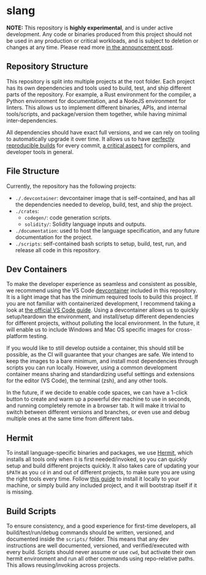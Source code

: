 # slang

<!--
cSpell:ignore codegen
cSpell:ignore devcontainer
cSpell:ignore mkdocs
-->

**NOTE:** This repository is **highly experimental**, and is under active development. Any code or binaries produced from this project should not be used in any production or critical workloads, and is subject to deletion or changes at any time. Please read more [in the announcement post](https://medium.com/nomic-foundation-blog/slang-rethnet-2ad465fd7880).

## Repository Structure

This repository is split into multiple projects at the root folder. Each project has its own dependencies and tools used to build, test, and ship different parts of the repository. For example, a Rust environment for the compiler, a Python environment for documentation, and a NodeJS environment for linters. This allows us to implement different binaries, APIs, and internal tools/scripts, and package/version them together, while having minimal inter-dependencies.

All dependencies should have exact full versions, and we can rely on tooling to automatically upgrade it over time. It allows us to have [perfectly reproducible builds](https://reproducible-builds.org/) for every commit, [a critical aspect](https://github.com/dotnet/designs/blob/40794be63ecd8b35e9596412050a84dedd575b99/accepted/2020/reproducible-builds.md) for compilers, and developer tools in general.

## File Structure

Currently, the repository has the following projects:

- `./.devcontainer`: devcontainer image that is self-contained, and has all the dependencies needed to develop, build, test, and ship the project.
- `./crates`:
  - `codegen/`: code generation scripts.
  - `solidity/`: Solidity language inputs and outputs.
- `./documentation`: used to host the language specification, and any future documentation for the project.
- `./scripts`: self-contained bash scripts to setup, build, test, run, and release all code in this repository.

## Dev Containers

To make the developer experience as seamless and consistent as possible, we recommend using the VS Code [devcontainer](./.devcontainer) included in this repository. It is a light image that has the minimum required tools to build this project. If you are not familiar with containerized development, I recommend taking a look at [the official VS Code guide](https://code.visualstudio.com/docs/remote/containers). Using a devcontainer allows us to quickly setup/teardown the environment, and install/setup different dependencies for different projects, without polluting the local environment. In the future, it will enable us to include Windows and Mac OS specific images for cross-platform testing.

If you would like to still develop outside a container, this should still be possible, as the CI will guarantee that your changes are safe. We intend to keep the images to a bare minimum, and install most dependencies through scripts you can run locally. However, using a common development container means sharing and standardizing useful settings and extensions for the editor (VS Code), the terminal (zsh), and any other tools.

In the future, if we decide to enable code spaces, we can have a 1-click button to create and warm up a powerful dev machine to use in seconds, and running completely remote in a browser tab. It will make it trivial to switch between different versions and branches, or even use and debug multiple ones at the same time from different tabs.

## Hermit

To install language-specific binaries and packages, we use [Hermit](https://cashapp.github.io/hermit/), which installs all tools only when it is first needed/invoked, so you can quickly setup and build different projects quickly. It also takes care of updating your `$PATH` as you `cd` in and out of different projects, to make sure you are using the right tools every time. Follow [this guide](https://cashapp.github.io/hermit/usage/get-started/) to install it locally to your machine, or simply build any included project, and it will bootstrap itself if it is missing.

## Build Scripts

To ensure consistency, and a good experience for first-time developers, all build/test/run/debug commands should be written, versioned, and documented inside the `scripts/` folder. This means that any dev instructions are well documented, versioned, and verified/executed with every build. Scripts should never assume or use `cwd`, but activate their own hermit environment and run all other commands using repo-relative paths. This allows reusing/invoking across projects.
